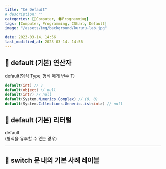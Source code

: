 ```yaml
---
title: "C# Default"
# description: ""
categories: [💫Computer, 🌒Programming]
tags: [Computer, Programming, CSharp, Default]
image: "/assets/img/background/kururu-lab.jpg"

date: 2023-03-14. 14:56
last_modified_at: 2023-03-14. 14:56
---
```


## 💫 default (기본) 연산자

default(형식 Type, 형식 매개 변수 T)  

```cs
default(int) // 0
default(object) // null
default(int?) // null
default(System.Numerics.Complex) // (0, 0)
default(System.Collections.Generic.List<int>) // null
```

## 💫 default (기본) 리터럴

default  
(형식을 유추할 수 있는 경우)  

---

## 💫 switch 문 내의 기본 사례 레이블  
